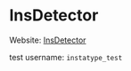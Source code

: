 # InsDetector

Website: <a href="http://52.26.82.166:8080/InsDetector/">InsDetector</a>

test username: `instatype_test`

